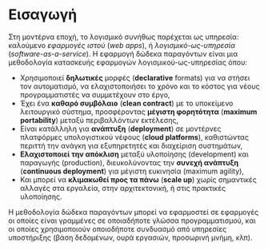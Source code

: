 Εισαγωγή
========

Στη μοντέρνα εποχή, το λογισμικό συνήθως παρέχεται ως υπηρεσία: καλούμενο *εφαρμογές ιστού* (*web apps*), ή *λογισμικό-ως-υπηρεσία* (*software-as-a-service*).  Η εφαρμογή δώδεκα παραγόντων είναι μια μεθοδολογία κατασκευής εφαρμογών  λογισμικού-ως-υπηρεσίας όπου:

* Χρησιμοποιεί **δηλωτικές** μορφές (**declarative** formats) για να στήσει τον αυτοματισμό, να ελαχιστοποιήσει το χρόνο και το κόστος για νέους προγραμματιστές να συμμετέχουν στο έργο,
* Έχει ένα **καθαρό συμβόλαιο** (**clean contract**) με το υποκείμενο λειτουργικό σύστημα, προσφέροντας **μέγιστη φορητότητα** (**maximum portability**) μεταξύ περιβαλλόντων εκτέλεσης,
* Είναι κατάλληλη για **ανάπτυξη** (**deployment**) σε μοντέρνες πλατφόρμες υπολογιστικού νέφους (**cloud platforms**), καθιστώντας περιττή την ανάγκη για εξυπηρετητές και διαχείριση συστημάτων,
* **Ελαχιστοποιεί την απόκλιση** μεταξύ υλοποίησης (development) και παραγωγής (production), διευκολύνοντας την **συνεχή ανάπτυξη** (**continuous deployment**) για μέγιστη ευκινησία (maximum agility),
* Και μπορεί να **κλιμακωθεί προς τα πάνω** (**scale up**) χωρίς σημαντικές αλλαγές στα εργαλεία, στην αρχιτεκτονική, ή στις πρακτικές υλοποίησης.

Η μεθοδολογία δώδεκα παραγόντων μπορεί να εφαρμοστεί σε εφαρμογές οι οποίες είναι γραμμένες σε οποιαδήποτε γλώσσα προγραμματισμού, και οι οποίες χρησιμοποιούν οποιοδήποτε συνδυασμό από υπηρεσίες υποστήριξης (βάση δεδομένων, ουρά εργασιών, προσωρινή μνήμη, κλπ).
